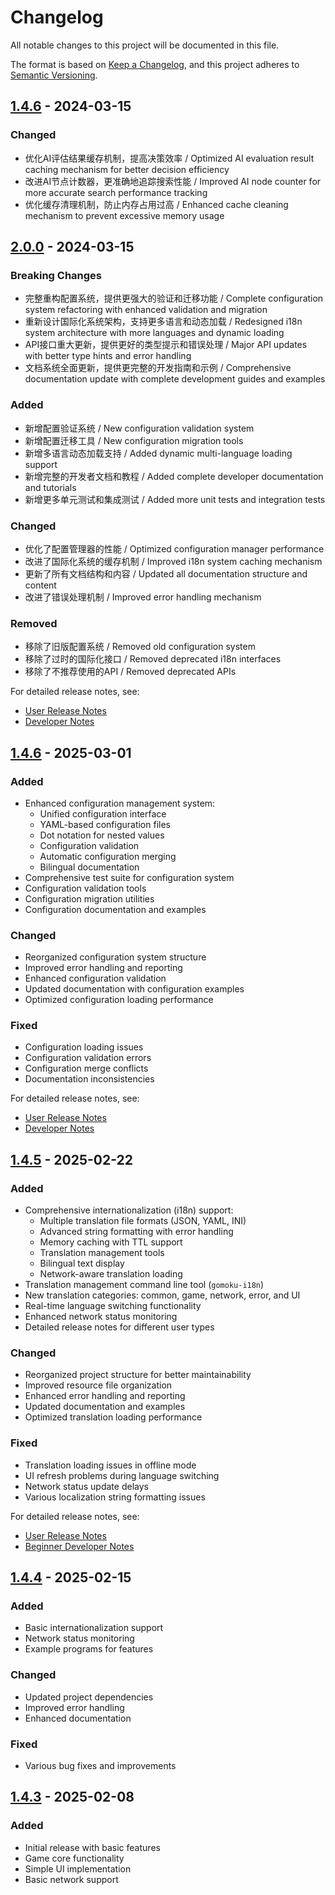 # Changelog

All notable changes to this project will be documented in this file.

The format is based on [Keep a Changelog](https://keepachangelog.com/en/1.0.0/),
and this project adheres to [Semantic Versioning](https://semver.org/spec/v2.0.0.html).

## [1.4.6] - 2024-03-15

### Changed
- 优化AI评估结果缓存机制，提高决策效率 / Optimized AI evaluation result caching mechanism for better decision efficiency
- 改进AI节点计数器，更准确地追踪搜索性能 / Improved AI node counter for more accurate search performance tracking
- 优化缓存清理机制，防止内存占用过高 / Enhanced cache cleaning mechanism to prevent excessive memory usage

## [2.0.0] - 2024-03-15

### Breaking Changes
- 完整重构配置系统，提供更强大的验证和迁移功能 / Complete configuration system refactoring with enhanced validation and migration
- 重新设计国际化系统架构，支持更多语言和动态加载 / Redesigned i18n system architecture with more languages and dynamic loading
- API接口重大更新，提供更好的类型提示和错误处理 / Major API updates with better type hints and error handling
- 文档系统全面更新，提供更完整的开发指南和示例 / Comprehensive documentation update with complete development guides and examples

### Added
- 新增配置验证系统 / New configuration validation system
- 新增配置迁移工具 / New configuration migration tools
- 新增多语言动态加载支持 / Added dynamic multi-language loading support
- 新增完整的开发者文档和教程 / Added complete developer documentation and tutorials
- 新增更多单元测试和集成测试 / Added more unit tests and integration tests

### Changed
- 优化了配置管理器的性能 / Optimized configuration manager performance
- 改进了国际化系统的缓存机制 / Improved i18n system caching mechanism
- 更新了所有文档结构和内容 / Updated all documentation structure and content
- 改进了错误处理机制 / Improved error handling mechanism

### Removed
- 移除了旧版配置系统 / Removed old configuration system
- 移除了过时的国际化接口 / Removed deprecated i18n interfaces
- 移除了不推荐使用的API / Removed deprecated APIs

For detailed release notes, see:
- [User Release Notes](docs/release_notes/v2.0.0.user.md)
- [Developer Notes](docs/release_notes/v2.0.0.dev.md)

[2.0.0]: https://github.com/gomokuworld/gomoku_world/releases/tag/v2.0.0

## [1.4.6] - 2025-03-01

### Added
- Enhanced configuration management system:
  - Unified configuration interface
  - YAML-based configuration files
  - Dot notation for nested values
  - Configuration validation
  - Automatic configuration merging
  - Bilingual documentation
- Comprehensive test suite for configuration system
- Configuration validation tools
- Configuration migration utilities
- Configuration documentation and examples

### Changed
- Reorganized configuration system structure
- Improved error handling and reporting
- Enhanced configuration validation
- Updated documentation with configuration examples
- Optimized configuration loading performance

### Fixed
- Configuration loading issues
- Configuration validation errors
- Configuration merge conflicts
- Documentation inconsistencies

For detailed release notes, see:
- [User Release Notes](docs/release_notes/v1.4.6.user.md)
- [Developer Notes](docs/release_notes/v1.4.6.dev.md)

[1.4.6]: https://github.com/gomokuworld/gomoku_world/releases/tag/v1.4.6

## [1.4.5] - 2025-02-22

### Added
- Comprehensive internationalization (i18n) support:
  - Multiple translation file formats (JSON, YAML, INI)
  - Advanced string formatting with error handling
  - Memory caching with TTL support
  - Translation management tools
  - Bilingual text display
  - Network-aware translation loading
- Translation management command line tool (`gomoku-i18n`)
- New translation categories: common, game, network, error, and UI
- Real-time language switching functionality
- Enhanced network status monitoring
- Detailed release notes for different user types

### Changed
- Reorganized project structure for better maintainability
- Improved resource file organization
- Enhanced error handling and reporting
- Updated documentation and examples
- Optimized translation loading performance

### Fixed
- Translation loading issues in offline mode
- UI refresh problems during language switching
- Network status update delays
- Various localization string formatting issues

For detailed release notes, see:
- [User Release Notes](docs/release_notes/v1.4.5.user.md)
- [Beginner Developer Notes](docs/release_notes/v1.4.5.dev.beginner.md)

[1.4.5]: https://github.com/gomokuworld/gomoku_world/releases/tag/v1.4.5

## [1.4.4] - 2025-02-15

### Added
- Basic internationalization support
- Network status monitoring
- Example programs for features

### Changed
- Updated project dependencies
- Improved error handling
- Enhanced documentation

### Fixed
- Various bug fixes and improvements

[1.4.4]: https://github.com/gomokuworld/gomoku_world/releases/tag/v1.4.4

## [1.4.3] - 2025-02-08

### Added
- Initial release with basic features
- Game core functionality
- Simple UI implementation
- Basic network support

[1.4.3]: https://github.com/gomokuworld/gomoku_world/releases/tag/v1.4.3